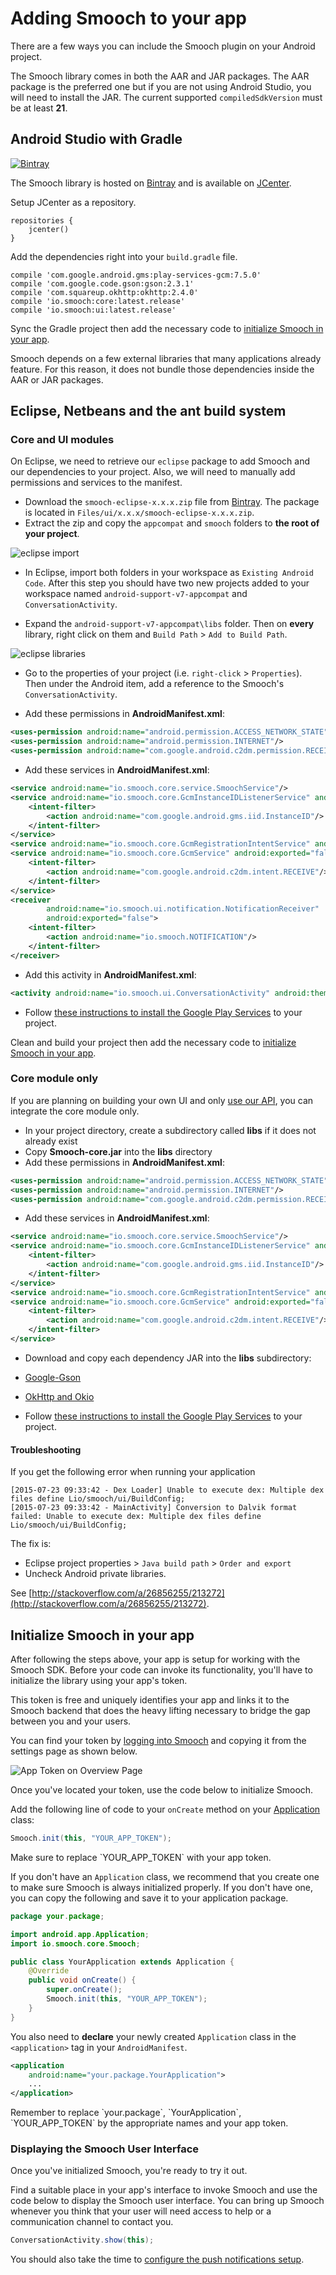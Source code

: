 # Adding Smooch to your app

There are a few ways you can include the Smooch plugin on your Android project.

The Smooch library comes in both the AAR and JAR packages. The AAR package is the preferred one but if you are not using Android Studio, you will need to install the JAR. The current supported `compiledSdkVersion` must be at least **21**.

## Android Studio with Gradle
<span class="badge">[![Bintray](https://api.bintray.com/packages/supportkitorg/maven/supportkit/images/download.svg)](https://bintray.com/supportkitorg/maven/supportkit/_latestVersion)</span>

The Smooch library is hosted on [Bintray](https://bintray.com/supportkitorg/maven/supportkit) and is available on [JCenter](http://jcenter.bintray.com/io/supportkit/).

Setup JCenter as a repository.

```
repositories {
    jcenter()
}
```

Add the dependencies right into your `build.gradle` file.

```
compile 'com.google.android.gms:play-services-gcm:7.5.0'
compile 'com.google.code.gson:gson:2.3.1'
compile 'com.squareup.okhttp:okhttp:2.4.0'
compile 'io.smooch:core:latest.release'
compile 'io.smooch:ui:latest.release'
```

Sync the Gradle project then add the necessary code to [initialize Smooch in your app](#initialize-smooch-in-your-app).

<aside class="notice">
Smooch depends on a few external libraries that many applications already feature. For this reason, it does not bundle those dependencies inside the AAR or JAR packages.
</aside>

## Eclipse, Netbeans and the ant build system

### Core and UI modules

On Eclipse, we need to retrieve our `eclipse` package to add Smooch and our dependencies to your project. Also, we will need to manually add permissions and services to the manifest.

* Download the `smooch-eclipse-x.x.x.zip` file from [Bintray](https://bintray.com/supportkitorg/maven/supportkit). The package is located in `Files/ui/x.x.x/smooch-eclipse-x.x.x.zip`.
* Extract the zip and copy the `appcompat` and `smooch` folders to **the root of your project**.

<span class="half-width-img">![eclipse import](images/eclipse_import.png)</span>

* In Eclipse, import both folders in your workspace as `Existing Android Code`. After this step you should have two new projects added to your workspace named `android-support-v7-appcompat` and `ConversationActivity`.

* Expand the `android-support-v7-appcompat\libs` folder. Then on **every** library, right click on them and `Build Path` > `Add to Build Path`.

<span class="half-width-img">![eclipse libraries](images/eclipse_libraries.png)</span>

* Go to the properties of your project (i.e. `right-click` > `Properties`). Then under the Android item, add a reference to the Smooch's `ConversationActivity`.

* Add these permissions in **AndroidManifest.xml**:

```xml
<uses-permission android:name="android.permission.ACCESS_NETWORK_STATE"/>
<uses-permission android:name="android.permission.INTERNET"/>
<uses-permission android:name="com.google.android.c2dm.permission.RECEIVE"/>
```

* Add these services in **AndroidManifest.xml**:

```xml
<service android:name="io.smooch.core.service.SmoochService"/>
<service android:name="io.smooch.core.GcmInstanceIDListenerService" android:exported="false">
    <intent-filter>
        <action android:name="com.google.android.gms.iid.InstanceID"/>
    </intent-filter>
</service>
<service android:name="io.smooch.core.GcmRegistrationIntentService" android:exported="false"/>
<service android:name="io.smooch.core.GcmService" android:exported="false">
    <intent-filter>
        <action android:name="com.google.android.c2dm.intent.RECEIVE"/>
    </intent-filter>
</service>
<receiver
        android:name="io.smooch.ui.notification.NotificationReceiver"
        android:exported="false">
    <intent-filter>
        <action android:name="io.smooch.NOTIFICATION"/>
    </intent-filter>
</receiver>
```

* Add this activity in **AndroidManifest.xml**:

```xml
<activity android:name="io.smooch.ui.ConversationActivity" android:theme="@style/Theme.Smooch" />
```

* Follow [these instructions to install the Google Play Services](https://developers.google.com/android/guides/setup) to your project.

Clean and build your project then add the necessary code to [initialize Smooch in your app](#initialize-smooch-in-your-app).

### Core module only

If you are planning on building your own UI and only [use our API](http://docs.smooch.io/api/android/io/smooch/core/package-summary.html), you can integrate the core module only.

* In your project directory, create a subdirectory called **libs** if it does not already exist
* Copy **Smooch-core.jar** into the **libs** directory
* Add these permissions in **AndroidManifest.xml**:

```xml
<uses-permission android:name="android.permission.ACCESS_NETWORK_STATE"/>
<uses-permission android:name="android.permission.INTERNET"/>
<uses-permission android:name="com.google.android.c2dm.permission.RECEIVE"/>
```
* Add these services in **AndroidManifest.xml**:

```xml
<service android:name="io.smooch.core.service.SmoochService"/>
<service android:name="io.smooch.core.GcmInstanceIDListenerService" android:exported="false">
    <intent-filter>
        <action android:name="com.google.android.gms.iid.InstanceID"/>
    </intent-filter>
</service>
<service android:name="io.smooch.core.GcmRegistrationIntentService" android:exported="false"/>
<service android:name="io.smooch.core.GcmService" android:exported="false">
    <intent-filter>
        <action android:name="com.google.android.c2dm.intent.RECEIVE"/>
    </intent-filter>
</service>
```

* Download and copy each dependency JAR into the **libs** subdirectory:
 * [Google-Gson](https://code.google.com/p/google-gson/)
 * [OkHttp and Okio](https://square.github.io/okhttp/)

* Follow [these instructions to install the Google Play Services](https://developers.google.com/android/guides/setup) to your project.

#### Troubleshooting

If you get the following error when running your application

```
[2015-07-23 09:33:42 - Dex Loader] Unable to execute dex: Multiple dex files define Lio/smooch/ui/BuildConfig;
[2015-07-23 09:33:42 - MainActivity] Conversion to Dalvik format failed: Unable to execute dex: Multiple dex files define Lio/smooch/ui/BuildConfig;
```
The fix is:

* Eclipse project properties > `Java build path` > `Order and export`
* Uncheck Android private libraries.

See [http://stackoverflow.com/a/26856255/213272](http://stackoverflow.com/a/26856255/213272).

## Initialize Smooch in your app

After following the steps above, your app is setup for working with the Smooch SDK. Before your code can invoke its functionality, you'll have to initialize the library using your app's token.

This token is free and uniquely identifies your app and links it to the Smooch backend that does the heavy lifting necessary to bridge the gap between you and your users.

You can find your token by [logging into Smooch](https://app.smooch.io) and copying it from the settings page as shown below.

![App Token on Overview Page](/images/apptoken.png)

Once you've located your token, use the code below to initialize Smooch.

Add the following line of code to your `onCreate` method on your [Application](http://developer.android.com/reference/android/app/Application.html) class:

```java
Smooch.init(this, "YOUR_APP_TOKEN");
```
<aside class="notice">
    Make sure to replace `YOUR_APP_TOKEN` with your app token.
</aside>

If you don't have an `Application` class, we recommend that you create one to make sure Smooch is always initialized properly. If you don't have one, you can copy the following and save it to your application package.

```java
package your.package;

import android.app.Application;
import io.smooch.core.Smooch;

public class YourApplication extends Application {
    @Override
    public void onCreate() {
        super.onCreate();
        Smooch.init(this, "YOUR_APP_TOKEN");
    }
}
```

You also need to **declare** your newly created `Application` class in the `<application>` tag in your `AndroidManifest`.

```xml
<application
    android:name="your.package.YourApplication">
    ...
</application>
```

<aside class="notice">
    Remember to replace `your.package`, `YourApplication`, `YOUR_APP_TOKEN` by the appropriate names and your app token.
</aside>

### Displaying the Smooch User Interface

Once you've initialized Smooch, you're ready to try it out. 

Find a suitable place in your app's interface to invoke Smooch and use the code below to display the Smooch user interface. You can bring up Smooch whenever you think that your user will need access to help or a communication channel to contact you.

```java
ConversationActivity.show(this);
```

You should also take the time to [configure the push notifications setup](#configuring-push-notifications).
